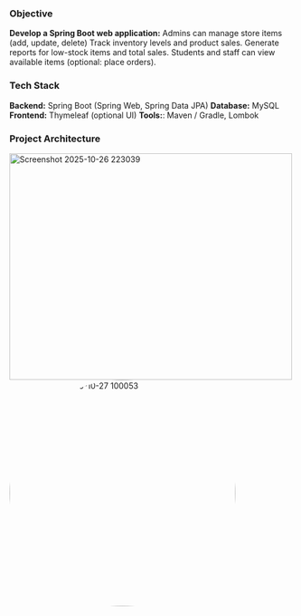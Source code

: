### Objective
**Develop a Spring Boot web application:**
Admins can manage store items (add, update, delete)
Track inventory levels and product sales.
Generate reports for low-stock items and total sales.
Students and staff can view available items (optional: place orders).
### Tech Stack
**Backend:** Spring Boot (Spring Web, Spring Data JPA)
**Database:** MySQL
**Frontend:** Thymeleaf (optional UI)
**Tools:**: Maven / Gradle, Lombok

### Project Architecture
<img width="500" height="400" alt="Screenshot 2025-10-26 223039" src="https://github.com/user-attachments/assets/8973628b-9bdf-4827-bdd1-03d0e8523339" />
<img 
  src="https://github.com/user-attachments/assets/4e28e02b-e38f-4910-abc5-f394fe9e5a06"
  alt="Screenshot 2025-10-27 100053"
  width="400" 
  height="400" 
  style="border-radius:50%; object-fit:cover;"
/>



